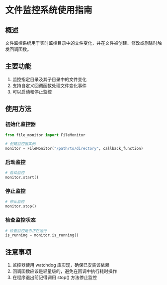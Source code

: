 
# 文件监控系统使用指南

## 概述

文件监控系统用于实时监控目录中的文件变化，并在文件被创建、修改或删除时触发回调函数。

## 主要功能

1. 监控指定目录及其子目录中的文件变化
2. 支持自定义回调函数处理文件变化事件
3. 可以启动和停止监控

## 使用方法

### 初始化监控器

```python
from file_monitor import FileMonitor

# 创建监控器实例
monitor = FileMonitor("/path/to/directory", callback_function)
```

### 启动监控

```python
# 启动监控
monitor.start()
```

### 停止监控

```python
# 停止监控
monitor.stop()
```

### 检查监控状态

```python
# 检查监控是否正在运行
is_running = monitor.is_running()
```

## 注意事项

1. 监控器使用 watchdog 库实现，确保已安装该依赖
2. 回调函数应该是轻量级的，避免在回调中执行耗时操作
3. 在程序退出前记得调用 stop() 方法停止监控
